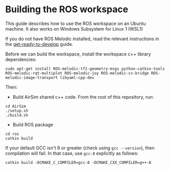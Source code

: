 # Building the ROS workspace
This guide describes how to use the ROS workspace on an Ubuntu machine.
It also works on Windows Subsystem for Linux 1 (WSL1)

If you do not have ROS Melodic installed, read the relevant instructions in the [get-ready-to-develop](get-ready-to-develop.md) guide.

Before we can build the workspace, install the workspace c++ library dependencies:
```
sudo apt-get install ROS-melodic-tf2-geometry-msgs python-catkin-tools ROS-melodic-rqt-multiplot ROS-melodic-joy ROS-melodic-cv-bridge ROS-melodic-image-transport libyaml-cpp-dev
```

Then:

- Build AirSim shared c++ code. From the root of this repository, run:
```
cd AirSim
./setup.sh
./build.sh
```

- Build ROS package
```
cd ros
catkin build
```

If your default GCC isn't 8 or greater (check using `gcc --version`), then compilation will fail. In that case, use `gcc-8` explicitly as follows:

```
catkin build -DCMAKE_C_COMPILER=gcc-8 -DCMAKE_CXX_COMPILER=g++-8
```